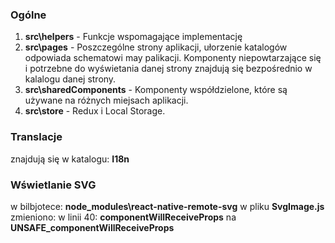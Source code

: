 ### Ogólne

1. __src\helpers__ - Funkcje wspomagające implementację
2. __src\pages__ - Poszczególne strony aplikacji, ułorzenie katalogów odpowiada schematowi may palikacji. Komponenty niepowtarzające się i potrzebne do wyświetania danej strony znajdują się bezpośrednio w kalalogu danej strony.
3. __src\sharedComponents__ - Komponenty współdzielone, które są używane na różnych miejsach aplikacji.
4. __src\store__ - Redux i Local Storage.

### Translacje

znajdują się w katalogu: __I18n__


### Wświetlanie SVG

w bilbjotece: __node_modules\react-native-remote-svg__ w pliku __SvgImage.js__ zmieniono:
w linii 40: __componentWillReceiveProps__ na __UNSAFE_componentWillReceiveProps__